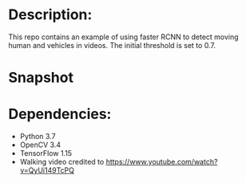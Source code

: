 # Description:
This repo contains an example of using faster RCNN to detect moving human and vehicles in videos. The initial threshold is set to 0.7.

# Snapshot


# Dependencies:
- Python 3.7
- OpenCV 3.4
- TensorFlow 1.15
- Walking video credited to https://www.youtube.com/watch?v=QyUi149TcPQ
